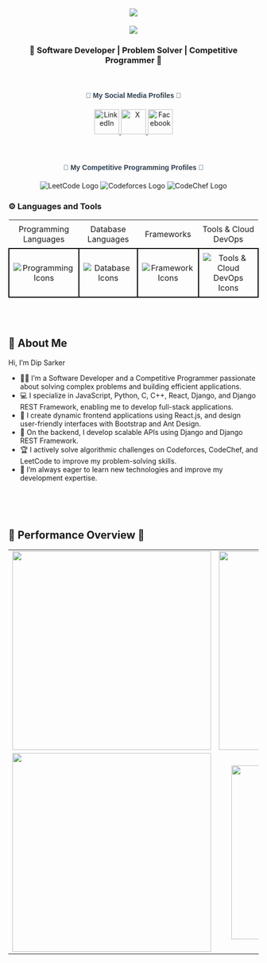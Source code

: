 
<h3 align="center">
  <p align="center">

  <h1 align="center">
  <a href="https://git.io/typing-svg">
    <img src="https://readme-typing-svg.herokuapp.com/?lines=Hello,+There!+👋;%0AThis+is+Dip+Sarker;&center=true&size=30&color=FFFFFF&weight=900&width=800">
  </a>
</h1>
  
</p> 
 
</h3>

<p align="center">
  <img src="https://readme-typing-svg.demolab.com/?lines=Passionate%20about%20Competitive%20Programming;Developer%20of%20Python%20Django&font=Fira%20Code&center=true&width=800&height=45&color=ff79c6&vCenter=true&pause=1000&size=25"/>
</p>

<h3 align="center">🌟 Software Developer | Problem Solver | Competitive Programmer 🌟</h3>

<br>



<p align="center">
 
  <h4 style="color: #2C3E50; text-align: center; font-family: 'Arial', sans-serif;">🌟 My  Social Media Profiles 🌟</h4>
   
  <!-- LinkedIn -->
   <div align="center" style="margin: 20px 0;">
  <a href="https://www.linkedin.com/in/dip-sarker/" target="_blank">
    <img src="https://img.shields.io/badge/LinkedIn-%230077B5.svg?&style=for-the-badge&logo=linkedin&logoColor=white" alt="LinkedIn" height="50"/>
  </a>

  <!-- Twitter -->
  <a href="https://x.com/Dip__Sarker" target="_blank">
    <img src="https://img.shields.io/badge/X-%23000000.svg?&style=for-the-badge&logo=x&logoColor=white" alt="X" height="50"/>
  </a>
 
  <!-- Facebook -->
  <a href="https://www.facebook.com/attachment.unavailablle" target="_blank">
    <img src="https://img.shields.io/badge/Facebook-%231877F2.svg?&style=for-the-badge&logo=facebook&logoColor=white" alt="Facebook" height="50"/>
  </a>

   </div>
  <br>


  <p>
  <h4 style="color: #2C3E50; text-align: center; font-family: 'Arial', sans-serif;">🌟 My Competitive Programming Profiles 🌟</h4>
  
  <div align="center" style="margin: 20px 0;">
    <a href="https://leetcode.com/u/dipsarker/" target="_blank" style="text-decoration: none;">
      <img src="https://img.shields.io/static/v1?message=LeetCode&logo=leetcode&label=&color=000&logoColor=white&labelColor=4A4A4A&style=for-the-badge" alt="LeetCode Logo" />
    </a>
    <a href="https://codeforces.com/profile/dip_sarker" target="_blank" style="text-decoration: none;">
      <img src="https://img.shields.io/static/v1?message=Codeforces&logo=codeforces&label=&color=2B2B2B&logoColor=FFFFFF&labelColor=4A4A4A&style=for-the-badge" alt="Codeforces Logo" />
    </a>
    <a href="https://www.codechef.com/users/dip_sarker" target="_blank" style="text-decoration: none;">
     <img src="https://img.shields.io/static/v1?message=CodeChef&logo=codechef&label=&color=5B4EFF&logoColor=white&labelColor=4A4A4A&style=for-the-badge" alt="CodeChef Logo" />

  </a>
    
  </div>
</p>



<h3> ⚙️ Languages and Tools </h3>
<div align="center">
  <table style="border-collapse: collapse; width: 100%;">
    <tr>
      <td style="padding: 8px; border: none; text-align: center;">Programming Languages</td>
      <td style="padding: 8px; border: none; text-align: center; text:center;">Database Languages</td>
      <td style="padding: 8px; border: none; text-align: center;">Frameworks</td>
      <td style="padding: 8px; border: none; text-align: center;">Tools & Cloud DevOps</td>
    </tr>
    <tr>
      <td style="padding: 8px; border: 2px solid black; text-align: center;">
        <img src="https://skillicons.dev/icons?i=c,cpp,python,js" alt="Programming Icons">   
      </td> 
      <td style="padding: 8px; border: 2px solid black; text-align: center;">       
          <img src="https://skillicons.dev/icons?i=mysql,postgresql,sqlite" alt="Database Icons">       
      </td>
      <td style="padding: 8px; border: 2px solid black; text-align: center;">       
        <img src="https://skillicons.dev/icons?i=django,react,redux,tailwind,bootstrap" alt="Framework Icons">       
      </td>
      <td style="padding: 8px; border: 2px solid black; text-align: center;">      
      <img src="https://skillicons.dev/icons?i=git,github,aws,firebase,linux" alt="Tools & Cloud DevOps Icons">      
      </td>
    </tr>
  </table>
</div>

<br>
<br>

## 👤 **About Me**
Hi, I’m Dip Sarker
- 👨‍💻 I’m a Software Developer and a Competitive Programmer passionate about solving complex problems and building efficient applications.
- 💻 I specialize in JavaScript, Python, C, C++, React, Django, and Django REST Framework, enabling me to develop full-stack applications.
- 🚀 I create dynamic frontend applications using React.js, and design user-friendly interfaces with Bootstrap and Ant Design.
- 🔧 On the backend, I develop scalable APIs using Django and Django REST Framework.
- 🏆 I actively solve algorithmic challenges on Codeforces, CodeChef, and LeetCode to improve my problem-solving skills.
- 🌱 I’m always eager to learn new technologies and improve my development expertise.

<br>
<br>
<br>



<h2>🔗 Performance Overview 🌟 </h2> 
 
<div align="center">
 <table>

  <tr>
    <td align="center">
      <a href="#">
        <img width="400" src="https://github-readme-streak-stats.herokuapp.com?user=dipsarkersoft&theme=onedark&date_format=M%20j%5B%2C%20Y%5D&dates=737373&ring=DD8484&fire=E25822&stroke=00000000&currStreakNum=DD0D4F&currStreakLabel=A6A6A6&border=FFFFFF&background=161B22" />
      </a>
    </td>
    <td align="center">
      <img width="400" src="https://github-readme-stats.vercel.app/api?username=dipsarkersoft&show_icons=true&theme=transparent&text_color=A6A6A6&icon_color=E25822&bg_color=161B22&border_color=FFFFFF&count_private=true&include_all_commits=true" />
    </td>
  </tr>
  

  <tr>
    <td align="center">
      <img width="400" src="https://leetcard.jacoblin.cool/dipsarker?theme=dark&font=Montserrat&ext=heatmap"  />
    </td>
    <td align="center">
      <img width="350" src="https://github-readme-stats-salesp07.vercel.app/api/top-langs/?username=dipsarker&hide=HTML&langs_count=8&layout=compact&theme=gruvbox&text_color=C9D1D9&icon_color=00E1FF&bg_color=0A0A0A&border_color=FFFFFF&border_radius=10&size_weight=0.5&count_weight=0.5&exclude_repo=github-readme-stats" alt="top langs" />
    </td>
  </tr>
  
  </div>

